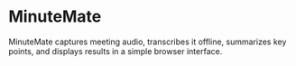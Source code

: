 # MinuteMate
MinuteMate captures meeting audio, transcribes it offline, summarizes key points, and displays results in a simple browser interface.
